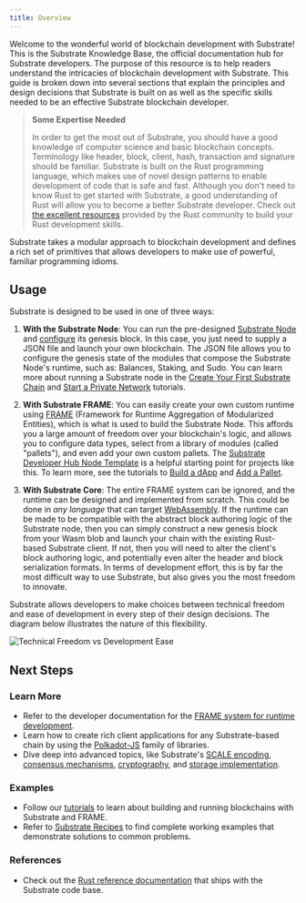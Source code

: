```yaml
---
title: Overview
---
```


Welcome to the wonderful world of blockchain development with Substrate! This is the Substrate Knowledge Base, the
official documentation hub for Substrate developers. The purpose of this resource is to help readers understand the intricacies of blockchain development with Substrate. This guide is broken down into several sections that
explain the principles and design decisions that Substrate is built on as well as the specific skills needed to be an
effective Substrate blockchain developer.

> **Some Expertise Needed**
>
> In order to get the most out of Substrate, you should have a good knowledge of computer science and basic blockchain
> concepts. Terminology like header, block, client, hash, transaction and signature should be familiar. Substrate is
> built on the Rust programming language, which makes use of novel design patterns to enable development of code that is
> safe and fast. Although you don't need to know Rust to get started with Substrate, a good understanding of Rust will
> allow you to become a better Substrate developer. Check out [the excellent resources](https://www.rust-lang.org/learn)
> provided by the Rust community to build your Rust development skills.

Substrate takes a modular approach to blockchain development and defines a rich set of primitives that allows developers
to make use of powerful, familiar programming idioms.

## Usage

Substrate is designed to be used in one of three ways:

1. **With the Substrate Node**: You can run the pre-designed
   [Substrate Node](https://github.com/paritytech/substrate/tree/master/bin/node) and
   [configure](https://github.com/paritytech/substrate/blob/master/bin/node/cli/src/chain_spec.rs) its genesis block. In
   this case, you just need to supply a JSON file and launch your own blockchain. The JSON file allows you to configure
   the genesis state of the modules that compose the Substrate Node's runtime, such as: Balances, Staking, and Sudo. You
   can learn more about running a Substrate node in the
   [Create Your First Substrate Chain](tutorials/create-your-first-substrate-chain) and
   [Start a Private Network](tutorials/start-a-private-network/index.md) tutorials.

2. **With Substrate FRAME**: You can easily create your own custom runtime using [FRAME](knowledgebase/runtime/frame.md)
   (Framework for Runtime Aggregation of Modularized Entities), which is what is used to build the Substrate Node. This
   affords you a large amount of freedom over your blockchain's logic, and allows you to configure data types, select
   from a library of modules (called "pallets"), and even add your own custom pallets. The
   [Substrate Developer Hub Node Template](https://github.com/substrate-developer-hub/substrate-node-template) is a
   helpful starting point for projects like this. To learn more, see the tutorials to
   [Build a dApp](tutorials/build-a-dapp) and [Add a Pallet](tutorials/add-a-pallet).

3. **With Substrate Core**: The entire FRAME system can be ignored, and the runtime can be designed and implemented from
   scratch. This could be done in _any language_ that can target [WebAssembly](https://webassembly.org/). If the runtime
   can be made to be compatible with the abstract block authoring logic of the Substrate node, then you can simply
   construct a new genesis block from your Wasm blob and launch your chain with the existing Rust-based Substrate
   client. If not, then you will need to alter the client's block authoring logic, and potentially even alter the header
   and block serialization formats. In terms of development effort, this is by far the most difficult way to use
   Substrate, but also gives you the most freedom to innovate.

Substrate allows developers to make choices between technical freedom and ease of development in every step of their design decisions. The diagram below illustrates the nature of this flexibility.

![Technical Freedom vs Development Ease](assets/technical-freedom.png)

## Next Steps

### Learn More

- Refer to the developer documentation for the [FRAME system for runtime development](knowledgebase/runtime).
- Learn how to create rich client applications for any Substrate-based chain by using the
  [Polkadot-JS](knowledgebase/integrate/polkadot-js) family of libraries.
- Dive deep into advanced topics, like Substrate's [SCALE encoding](knowledgebase/advanced/codec),
  [consensus mechanisms](knowledgebase/advanced/consensus), [cryptography](knowledgebase/advanced/cryptography), and
  [storage implementation](knowledgebase/advanced/storage).

### Examples

- Follow our [tutorials](../../tutorials) to learn about building and running blockchains with Substrate and FRAME.
- Refer to [Substrate Recipes](https://substrate.dev/recipes/) to find complete working examples that demonstrate
  solutions to common problems.

### References

- Check out the [Rust reference documentation](https://substrate.dev/rustdocs) that ships with the Substrate code base.
